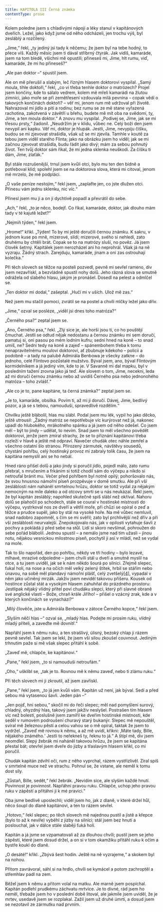 ```yaml
---
title: KAPITOLA III Černá známka
contentType: prose
---
```


Kolem poledne jsem s chladivými nápoji a léky stanul v kapitánových dveřích. Ležel, jako když jsme od něho odcházeli, jen trochu výš, byl zesláblý a rozčilený.

„Jime,“ řekl, „ty jediný jsi tady k něčemu; že jsem byl na tebe hodný, to přece víš. Každý měsíc jsem ti dával stříbrný čtyrák. Jak vidíš, kamaráde, jsem na tom bledě, všichni mě opustili; přineseš mi, Jime, hlt rumu, viď, kamaráde, že mi ho přineseš?“

„Ale pan doktor –“ spustil jsem.

Ale on mě přerušil a slabým, leč řízným hlasem doktorovi vyspílal. „Samý moula, tihle doktoři,“ řekl, „co ví třeba tenhle doktor o matrózech? Projel jsem končiny, kde to sálalo vedrem, kolem mě mřeli kamarádi na žlutou zimnici, jako moře se při zemětřesení vzdouvala milá pevnina – copak vědí o takových končinách doktoři? – věř mi, jenom rum mě udržoval při životě. Nahrazoval mi jídlo a pití a rodinu; bez rumu se ze mě stane vyřazená rachotina, zakotvená v závětří u břehu, budete mě mít oba na svědomí, ty, Jime, a ten moula doktor.“ A znovu mu vyspílal. „Podívej se, Jime, jak se mi třesou prsty,“ žadonil. „Neudržím je v klidu, vůbec ne. Celý boží den jsem nevypil ani kapku. Věř mi, doktor je hlupák. Jestli, Jime, nevypiju číšku, budou se mi zjevovat strašidla, však už se mi zjevila. Tamhle v koutě za tebou jsem viděl starého Flinta; jako na obrázku jsem ho viděl; jak se mi začnou zjevovat strašidla, budu řádit jako divý; mám za sebou pohnutý život. Ten tvůj doktor sám říkal, že mi jedna sklenka neuškodí. Za číšku ti dám, Jime, zlaťák.“

Byl stále rozrušenější, trnul jsem kvůli otci, bylo mu ten den bídně a potřeboval klid; spolehl jsem se na doktorova slova, která mi citoval, jenom mě mrzelo, že mě podplácí.

„O vaše peníze nestojím,“ řekl jsem, „zaplaťte jen, co jste dlužen otci. Přinesu vám jednu sklenku, nic víc.“

Přinesl jsem mu ji a on ji dychtivě popadl a převrátil do sebe.

„Ach,“ řekl, „to je něco, bodejť. Co říkal, kamaráde, doktor, jak dlouho mám tady v té kajutě ležet?“

„Nejmíň týden,“ řekl jsem.

„Hrome!“ křikl. „Týden! To by mi ještě doručili černou známku. K sakru, v jednom kuse po mně, mizerové, slídí; mizerové, svého si nehledí, zato druhému by chtěli brát. Copak se to na matrózy sluší, no pověz. Já jsem člověk šetrný. Kapitálek jsem nerozházel ani ho neprohrál. Však já na ně vyzraju. Žádný strach. Zarejduju, kamaráde, jinam a oni zas ostrouhají kolečka.“

Při těch slovech se těžce na posteli pozvedl, pevně mi sevřel rameno, div jsem nezavřískl, a bezvládně spustil nohy dolů. Jeho rázná slova se smutně odrážela od slabého hlasu, jakým je pronášel. Dosedl na pelest a odmlčel se.

„Ten doktor mi dodal,“ zašeptal. „Hučí mi v uších. Ulož mě zas.“

Než jsem mu stačil pomoci, zvrátil se na postel a chvíli mlčky ležel jako dřív.

„Jime,“ ozval se posléze, „viděl jsi dnes toho matróza?“

„Černého psa?“ zeptal jsem se.

„Ano, Černého psa,“ řekl. „Zlý sice je, ale horší jsou ti, co ho pouštějí čmuchat. Jestli se odtud nějak nedostanu a černou známku mi sem doručí, pamatuj si, oni pasou po mém lodním kufru; sedni hned na koně – to snad umíš, ne? Sedni tedy na koně a zajeď – spánembohem třeba k tomu nenapravitelnému moulovi doktorovi, ať zbubnuje kdekoho – policii a podobně – a tady na palubě Admirála Benbowa je všecky zatkne – do jednoho, celé Flintovo pozůstalé mužstvo. Býval jsem, ano, býval Flintovým kormidelníkem a já jediný vím, kde to je. V Savanně mi dal mapku, byl v posledním tažení zrovna jako já teď. Ale slovem o tom, Jime, necekni, leda až mi doručí černou známku nebo až uvidíš Černého psa nebo jednonohého matróza – toho zvlášť.“

„Ale co je to, pane kapitáne, ta černá známka?“ zeptal jsem se.

„Je to, kamaráde, obsílka. Povím ti, až mi ji doručí. Dávej, Jime, bedlivý pozor, a já se s tebou, namouduši, spravedlivě rozdělím.“

Chvilku ještě blábolil, hlas mu slábl. Podal jsem mu lék, vypil ho jako děcko, ještě utrousil: „Žádný matróz se nepotřebuje víc kurýrovat než já, nakonec upadl do hlubokého, mrákotného spánku a já jsem od něho odešel. Co jsem měl – být to jindy – udělat, to nevím. Snad jsem to měl všechno povědět doktorovi, jenže jsem zmíral strachy, že se to přiznání kapitánovi třeba rozleží v hlavě a ještě mě odpraví. Navečer chudák otec náhle zemřel a všechno ostatní šlo stranou. Přirozený zármutek, návštěvy sousedů, chystání pohřbu, celý hostinský provoz mi zabraly tolik času, že jsem na kapitána nemyslil ani se ho nebál.

Hned ráno přišel dolů a jako jindy si poručil jídlo, pojedl málo, zato rumu přebral, s mručením a frkáním si totiž chodil sám do výčepu a nikdo si netroufal bránit mu. Večer před pohřbem byl notně opilý; pohoršovalo nás, že svou hnusnou námořní píseň prozpěvuje v domě smutku. Ale při vší zesláblosti nám naháněl smrtelnou hrůzu, doktor se totiž vydal za nějakým nemocným na míle daleko a od otcovy smrti se u nás neukázal. Řekl jsem, že byl kapitán zesláblý; napohled skutečně spíš slábl než okříval. Nahoru dolů se plahočil po schodech, stále se coural v hostinské místnosti do výčepu, vystrkoval nos ze dveří a větřil moře, při chůzi se opíral o zeď a těžce a prudce supěl, jako by stál na vysoké hoře. Na mě vůbec nemluvil, snad nadobro zapomněl, s čím se mi svěřil; zato byl prchlivější než dřív a při vší zesláblosti neurvalejší. Znepokojovalo nás, jak v opilosti vytahuje šavli z pochvy a pokládá ji před sebe na stůl. Lidí si skoro nevšímal, pohroužen do sebe pořád blábolil. Jednou spustil – a nemálo jsme nad tím užasli – jinou notu, nějakou vesnickou milostnou píseň, pochytil ji asi v mládí, než se vydal na moře.

Tak to šlo napořád, den po pohřbu, někdy ve tři hodiny – bylo lezavé, mlhavé, mrazivé odpoledne – jsem chvíli stál u dveří a smutně myslil na otce, a tu jsem uviděl, jak se k nám někdo šourá po silnici. Zřejmě slepec, ťukal holí, na nose a na očích měl velký zelený štítek, hrbil se stářím nebo únavou, na sobě měl plandavý námořní plášť, celý zvetšelý[\[4\]](./resources/undefined), vypadal v něm jako učiněný mrzák. Jakživ jsem neviděl takovou příšeru. Kousek od hostince zůstal stát a vysokým hlasem zahuhňal do prázdného prostoru: Jestlipak nějaký vlídný přítel poví chudáku slepci, který při slavné obraně své anglické vlasti – Bože, chraň krále Jiřího! – přišel o vzácný zrak, kde a v kterých končinách se vynachází?“

„Milý člověče, jste u Admirála Benbowa v zátoce Černého kopce,“ řekl jsem.

„Slyším něčí hlas –“ ozval se, „mladý hlas. Podejte mi prosím ruku, vlídný mladý příteli, a zaveďte mě dovnitř.“

Napřáhl jsem k němu ruku, a ten strašlivý, úlisný, bezoký chlap ji rázem pevně sevřel. Tak jsem se lekl, že jsem vší silou zkoušel couvnout. Jediným trhnutím paže si mě však slepec přitáhl k sobě.

„Zaveď mě, chlapče, ke kapitánovi.“

„Pane,“ řekl jsem, „to si namouduši netroufám.“

„Oho,“ ušklíbl se, „tak je to. Rovnou mě k němu zaveď, nebo ti zlámu ruku.“

Při těch slovech mi ji zkroutil, až jsem zavřískl.

„Pane,“ řekl jsem, „to já jen kvůli vám. Kapitán už není, jak býval. Sedí a před sebou má vytasenou šavli. Jeden pán –“

„Jen pojď, hni sebou,“ skočil mi do řeči slepec; měl nad pomyšlení surový, chladný, ohyzdný hlas, takový jsem jakživ neslyšel. Postrašen tím hlasem víc než bolestí, poslušně jsem zamířil ke dveřím hostinské místnosti, kde seděl v rumovém podroušení churavý starý bukanýr. Slepec mě nepouštěl, svíral mě železnou pěstí a celou vahou se o mě opíral, taktak že jsem to vydržel. „Zaveď mě rovnou k němu, a až mě uvidí, křikni: ‚Máte tady, Bille, nějakého známého.‘ Jestli to neřekneš ty, řeknu to já.“ A štípl mě, div jsem neomdlel. Slepý žebrák mi naháněl takovou hrůzu, že jsem se kapitána přestal bát; otevřel jsem dveře do jizby a třaslavým hlasem křikl, co mi poručil.

Chudák kapitán zdvihl oči, rum z něho vyprchal, rázem vystřízlivěl. Zíral spíš v smrtelné muce než ve strachu. Pohnul se, že vstane, ale neměl k tomu dost síly.

„Zůstaň, Bille, sedět,“ řekl žebrák. „Nevidím sice, ale slyším každé hnutí. Povinnost je povinnost. Napřáhni pravou ruku. Chlapče, uchop jeho pravou ruku v zápěstí a přitáhni ji k mé pravici.“

Oba jsme bedlivě uposlechli; viděl jsem ho, jak z dlaně, v které držel hůl, něco šoupl do dlaně kapitánovi, a ten to rázem sevřel.

„Hotovo,“ řekl slepec; po těch slovech mě najednou pustil a jistě a křepce (bylo to až k nevíře) vyběhl z jizby na silnici; stál jsem bez hnutí a poslouchal, jak v dálce stále slaběji ťuká holí.

Kapitán a já jsme se vzpamatovali až za dlouhou chvíli; pustil jsem se jeho zápěstí, které jsem dosud držel, a on si v tom okamžiku přitáhl ruku k očím a bystře koukl do dlaně.

„O desáté!“ křikl. „Zbývá šest hodin. Ještě na ně vyzrajeme,“ a skokem byl na nohou.

Přitom zavrávoral, sáhl si na hrdlo, chvíli se kymácel a potom zachroptěl a střemhlav padl na zem.

Běžel jsem k němu a přitom volal na matku. Ale marně jsem pospíchal. Kapitán podlehl prudkému záchvatu mrtvice. Je to divné, rád jsem ho neměl, třebaže jsem ho v poslední době litoval, ale jakmile jsem uviděl, že je mrtev, usedavě jsem se rozplakal. Zažil jsem už druhé úmrtí, a dosud jsem se nezotavil ze zármutku nad prvním.
